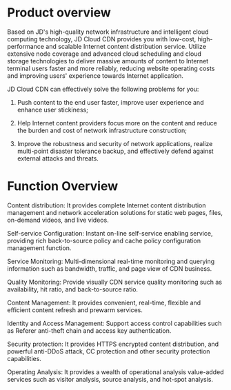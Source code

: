 # Product overview

Based on JD's high-quality network infrastructure and intelligent cloud computing technology, JD Cloud CDN provides you with low-cost, high-performance and scalable Internet content distribution service. Utilize extensive node coverage and advanced cloud scheduling and cloud storage technologies to deliver massive amounts of content to Internet terminal users faster and more reliably, reducing website operating costs and improving users' experience towards Internet application.

JD Cloud CDN can effectively solve the following problems for you:

1) Push content to the end user faster, improve user experience and enhance user stickiness;

2) Help Internet content providers focus more on the content and reduce the burden and cost of network infrastructure construction;

3) Improve the robustness and security of network applications, realize multi-point disaster tolerance backup, and effectively defend against external attacks and threats.

# **Function Overview**

Content distribution: It provides complete Internet content distribution management and network acceleration solutions for static web pages, files, on-demand videos, and live videos.

Self-service Configuration: Instant on-line self-service enabling service, providing rich back-to-source policy and cache policy configuration management function.

Service Monitoring: Multi-dimensional real-time monitoring and querying information such as bandwidth, traffic, and page view of CDN business.

Quality Monitoring: Provide visually CDN service quality monitoring such as availability, hit ratio, and back-to-source ratio.

Content Management: It provides convenient, real-time, flexible and efficient content refresh and prewarm services.

Identity and Access Management: Support access control capabilities such as Referer anti-theft chain and access key authentication.

Security protection: It provides HTTPS encrypted content distribution, and powerful anti-DDoS attack, CC protection and other security protection capabilities.

Operating Analysis: It provides a wealth of operational analysis value-added services such as visitor analysis, source analysis, and hot-spot analysis.